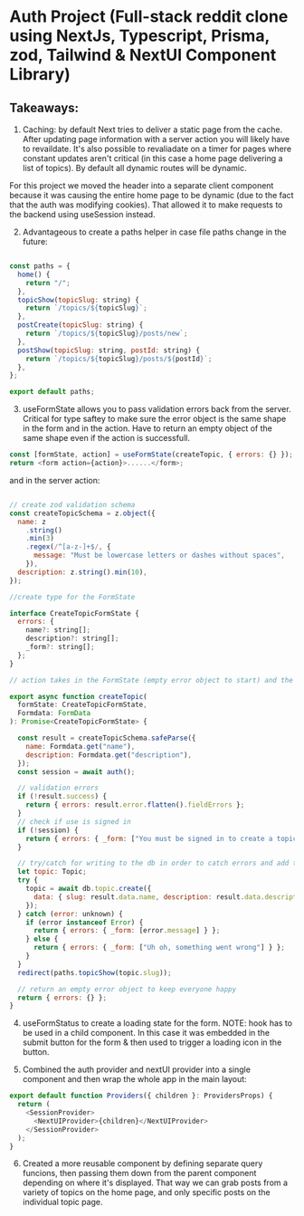 # Auth Project (Full-stack reddit clone using NextJs, Typescript, Prisma, zod, Tailwind & NextUI Component Library)

## Takeaways:

1. Caching: by default Next tries to deliver a static page from the cache. After updating page information with a server action you will likely have to revaildate. It's also possible to revaliadate on a timer for pages where constant updates aren't critical (in this case a home page delivering a list of topics). By default all dynamic routes will be dynamic.

For this project we moved the header into a separate client component because it was causing the entire home page to be dynamic (due to the fact that the auth was modifying cookies). That allowed it to make requests to the backend using useSession instead.

2. Advantageous to create a paths helper in case file paths change in the future:

```js

const paths = {
  home() {
    return "/";
  },
  topicShow(topicSlug: string) {
    return `/topics/${topicSlug}`;
  },
  postCreate(topicSlug: string) {
    return `/topics/${topicSlug}/posts/new`;
  },
  postShow(topicSlug: string, postId: string) {
    return `/topics/${topicSlug}/posts/${postId}`;
  },
};

export default paths;

```

3. useFormState allows you to pass validation errors back from the server. Critical for type saftey to make sure the error object is the same shape in the form and in the action. Have to return an empty object of the same shape even if the action is successfull.

```js
const [formState, action] = useFormState(createTopic, { errors: {} });
return <form action={action}>......</form>;
```

and in the server action:

```js

// create zod validation schema
const createTopicSchema = z.object({
  name: z
    .string()
    .min(3)
    .regex(/^[a-z-]+$/, {
      message: "Must be lowercase letters or dashes without spaces",
    }),
  description: z.string().min(10),
});

//create type for the FormState

interface CreateTopicFormState {
  errors: {
    name?: string[];
    description?: string[];
    _form?: string[];
  };
}

// action takes in the FormState (empty error object to start) and the FormData and returns a promise with the same shape

export async function createTopic(
  formState: CreateTopicFormState,
  Formdata: FormData
): Promise<CreateTopicFormState> {

  const result = createTopicSchema.safeParse({
    name: Formdata.get("name"),
    description: Formdata.get("description"),
  });
  const session = await auth();

  // validation errors
  if (!result.success) {
    return { errors: result.error.flatten().fieldErrors };
  }
  // check if use is signed in
  if (!session) {
    return { errors: { _form: ["You must be signed in to create a topic"] } };
  }

  // try/catch for writing to the db in order to catch errors and add them to the same form
  let topic: Topic;
  try {
    topic = await db.topic.create({
      data: { slug: result.data.name, description: result.data.description },
    });
  } catch (error: unknown) {
    if (error instanceof Error) {
      return { errors: { _form: [error.message] } };
    } else {
      return { errors: { _form: ["Uh oh, something went wrong"] } };
    }
  }
  redirect(paths.topicShow(topic.slug));

  // return an empty error object to keep everyone happy
  return { errors: {} };
}
```

4. useFormStatus to create a loading state for the form. NOTE: hook has to be used in a child component. In this case it was embedded in the submit button for the form & then used to trigger a loading icon in the button.

5. Combined the auth provider and nextUI provider into a single component and then wrap the whole app in the main layout:

```js
export default function Providers({ children }: ProvidersProps) {
  return (
    <SessionProvider>
      <NextUIProvider>{children}</NextUIProvider>
    </SessionProvider>
  );
}
```

6. Created a more reusable <PostList/> component by defining separate query funcions, then passing them down from the parent component depending on where it's displayed. That way we can grab posts from a variety of topics on the home page, and only specific posts on the individual topic page.

